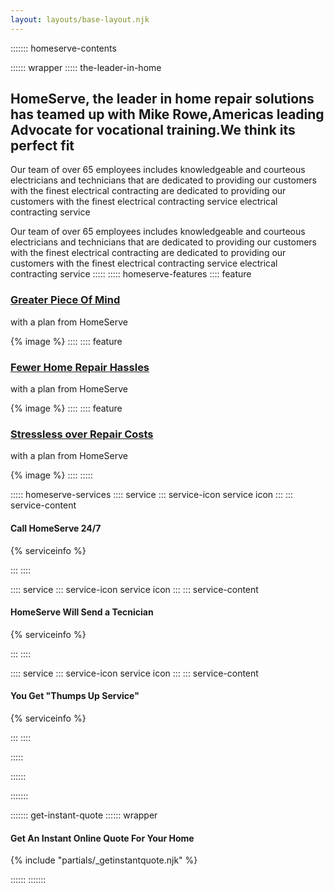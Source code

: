 ```yaml
---
layout: layouts/base-layout.njk
---
```


::::::: homeserve-contents

:::::: wrapper
::::: the-leader-in-home

## HomeServe, the leader in home repair solutions has teamed up with Mike Rowe,Americas leading Advocate for vocational training.We think its perfect fit

Our team of over 65 employees includes knowledgeable and courteous electricians and technicians that are dedicated to providing our customers with the finest electrical contracting 
are dedicated to providing our customers with the finest electrical contracting service  electrical contracting service

Our team of over 65 employees includes knowledgeable and courteous electricians and technicians that are dedicated to providing our customers with the finest electrical contracting 
are dedicated to providing our customers with the finest electrical contracting service  electrical contracting service
:::::
::::: homeserve-features
:::: feature

### [Greater Piece Of Mind](#FIXME)

with a plan from HomeServe

{% image %}
::::
:::: feature

### [Fewer Home Repair Hassles](#FIXME)

with a plan from HomeServe

{% image %}
::::
:::: feature

### [Stressless over Repair Costs](#FIXME)

with a plan from HomeServe

{% image %}
::::
:::::

::::: homeserve-services
:::: service
::: service-icon
    service icon
:::
::: service-content

#### Call HomeServe 24/7

{% serviceinfo %}

:::
::::

:::: service
::: service-icon
    service icon
:::
::: service-content

#### HomeServe Will Send a Tecnician

{% serviceinfo %}

:::
::::

:::: service
::: service-icon
    service icon
:::
::: service-content

#### You Get "Thumps Up Service"

{% serviceinfo %}

:::
::::


:::::

::::::

:::::::

::::::: get-instant-quote
:::::: wrapper

#### Get An Instant Online Quote For Your Home

 {% include "partials/_getinstantquote.njk" %}

::::::
:::::::
